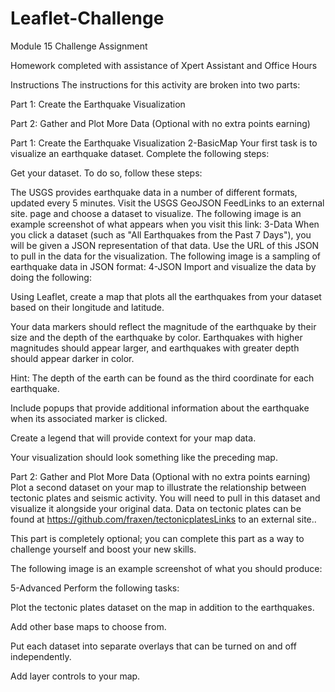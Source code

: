 # Leaflet-Challenge
Module 15 Challenge Assignment

Homework completed with assistance of Xpert Assistant and Office Hours

Instructions
The instructions for this activity are broken into two parts:

Part 1: Create the Earthquake Visualization

Part 2: Gather and Plot More Data (Optional with no extra points earning)

Part 1: Create the Earthquake Visualization
2-BasicMap
Your first task is to visualize an earthquake dataset. Complete the following steps:

Get your dataset. To do so, follow these steps:

The USGS provides earthquake data in a number of different formats, updated every 5 minutes. Visit the USGS GeoJSON FeedLinks to an external site. page and choose a dataset to visualize. The following image is an example screenshot of what appears when you visit this link:
3-Data
When you click a dataset (such as "All Earthquakes from the Past 7 Days"), you will be given a JSON representation of that data. Use the URL of this JSON to pull in the data for the visualization. The following image is a sampling of earthquake data in JSON format:
4-JSON
Import and visualize the data by doing the following:

Using Leaflet, create a map that plots all the earthquakes from your dataset based on their longitude and latitude.

Your data markers should reflect the magnitude of the earthquake by their size and the depth of the earthquake by color. Earthquakes with higher magnitudes should appear larger, and earthquakes with greater depth should appear darker in color.

Hint: The depth of the earth can be found as the third coordinate for each earthquake.

Include popups that provide additional information about the earthquake when its associated marker is clicked.

Create a legend that will provide context for your map data.

Your visualization should look something like the preceding map.

Part 2: Gather and Plot More Data (Optional with no extra points earning)
Plot a second dataset on your map to illustrate the relationship between tectonic plates and seismic activity. You will need to pull in this dataset and visualize it alongside your original data. Data on tectonic plates can be found at https://github.com/fraxen/tectonicplatesLinks to an external site..

This part is completely optional; you can complete this part as a way to challenge yourself and boost your new skills.

The following image is an example screenshot of what you should produce:

5-Advanced
Perform the following tasks:

Plot the tectonic plates dataset on the map in addition to the earthquakes.

Add other base maps to choose from.

Put each dataset into separate overlays that can be turned on and off independently.

Add layer controls to your map.
